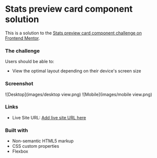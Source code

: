 # Stats preview card component solution

This is a solution to the [Stats preview card component challenge on Frontend Mentor](https://www.frontendmentor.io/challenges/stats-preview-card-component-8JqbgoU62).

### The challenge

Users should be able to:

- View the optimal layout depending on their device's screen size

### Screenshot

![Desktop](images/desktop view.png)
![Mobile](images/mobile view.png)

### Links

- Live Site URL: [Add live site URL here](https://aminakova.github.io/stats-preview-card/)

### Built with

- Non-semantic HTML5 markup
- CSS custom properties
- Flexbox
